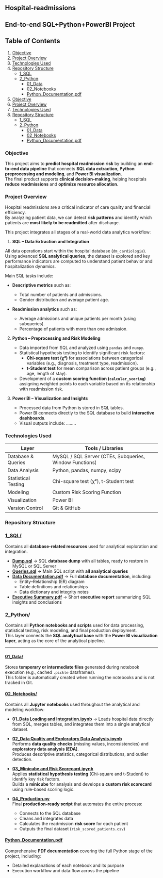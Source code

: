 ## Hospital-readmissions
## End-to-end SQL+Python+PowerBI Project

## Table of Contents
1. [Objective](#objective)
2. [Project Overview](#project-overview)
3. [Technologies Used](#technologies-used)
4. [Repository Structure](#repository-structure)
   - [1_SQL](#1_sql)
   - [2_Python](#2_python)
     - [01_Data](#01_data)
     - [02_Notebooks](#02_notebooks)
     - [Python_Documentation.pdf](#pythondocumentationpdf)
1. [Objective](#objective)
2. [Project Overview](#project-overview)
3. [Technologies Used](#technologies-used)
4. [Repository Structure](#repository-structure)
   - [1_SQL](#1_sql)
   - [2_Python](#2_python)
     - [01_Data](#01_data)
     - [02_Notebooks](#02_notebooks)
     - [Python_Documentation.pdf](#pythondocumentationpdf)


### Objective
This project aims to **predict hospital readmission risk** by building an **end-to-end data pipeline** that connects **SQL data extraction**, **Python preprocessing and modeling**, and **Power BI visualization**.  
The final product supports **clinical decision-making**, helping hospitals **reduce readmissions** and **optimize resource allocation**.


### Project Overview  
Hospital readmissions are a critical indicator of care quality and financial efficiency.  
By analyzing patient data, we can detect **risk patterns** and identify which patients are **most likely to be readmitted** after discharge.

This project integrates all stages of a real-world data analytics workflow:

1. **SQL – Data Extraction and Integration**  

All data operations start within the hospital database (`dm_cardiologia`).  
Using advanced **SQL analytical queries**, the dataset is explored and key performance indicators are computed to understand patient behavior and hospitalization dynamics.

Main SQL tasks include:
- **Descriptive metrics** such as:
  - Total number of patients and admissions.  
  - Gender distribution and average patient age.  
  
- **Readmission analytics** such as: 
  - Average admissions and unique patients per month (using subqueries).  
  - Percentage of patients with more than one admission.  


2. **Python – Preprocessing and Risk Modeling**  
   - Data imported from SQL and analyzed using `pandas` and `numpy`.  
   - Statistical hypothesis testing to identify significant risk factors:  
     - **Chi-square test (χ²)** for associations between categorical variables (e.g., diagnosis, treatment type, readmission).  
     - **t-Student test** for mean comparison across patient groups (e.g., age, length of stay).  
   - Development of a **custom scoring function (`calcular_scoring`)** assigning weighted points to each variable based on its relationship with readmission risk.  
  
3. **Power BI – Visualization and Insights**
   - Processed data from Python is stored in SQL tables.
   - Power BI connects directly to the SQL database to build **interactive dashboards**.  
   - Visual outputs include:
     ........

### Technologies Used  

| Layer | Tools / Libraries |
|-------|-------------------|
| Database & Queries | MySQL / SQL Server (CTEs, Subqueries, Window Functions) |
| Data Analysis | Python, pandas, numpy, scipy |
| Statistical Testing | Chi-square test (χ²), t-Student test |
| Modeling | Custom Risk Scoring Function |
| Visualization | Power BI |
| Version Control | Git & GitHub |


### Repository Structure  

### [1_SQL/](./1_SQL)

Contains all **database-related resources** used for analytical exploration and integration.

- [**Dump.sql**](./1_SQL/Dump.sql) → SQL **database dump** with all tables, ready to restore in MySQL or SQL Server 
- [**Queries.sql**](./1_SQL/Queries.sql) → Main SQL script with **all analytical queries** 
- [**Data Documentation.pdf**](./1_SQL/Data%20Documentation.pdf) → Full **database documentation**, including:  
  - Entity–Relationship (ER) diagram  
  - Table definitions and relationships  
  - Data dictionary and integrity notes  
- [**Executive Summary.pdf**](./1_SQL/Executive%20Summary.pdf) → Short **executive report** summarizing SQL insights and conclusions


### 2_Python/

Contains all **Python notebooks and scripts** used for data processing, statistical testing, risk modeling, and final production deployment.  
This layer connects the **SQL analytical base** with the **Power BI visualization layer**, acting as the core of the analytical pipeline.

---

#### [01_Data/](./2_Python/01_Data)
Stores **temporary or intermediate files** generated during notebook execution (e.g., cached `.pickle` dataframes).  
This folder is automatically created when running the notebooks and is not tracked in Git.  

#### [02_Notebooks/](./2_Python/02_Notebooks)
Contains all **Jupyter notebooks** used throughout the analytical and modeling workflow:

- [**01_Data Loading and Integration.ipynb**](./2_Python/02_Notebooks/01_Data%20Loading%20and%20Integration.ipynb) →
    Loads hospital data directly from       SQL, merges tables, and integrates them into a single analytical dataset.  
  

- [**02_Data Quality and Exploratory Data Analysis.ipynb**](./2_Python/02_Notebooks/02_Data%20Quality%20and%20Exploratory%20Data%20Analysis.ipynb)  
  Performs **data quality checks** (missing values, inconsistencies) and **exploratory data analysis (EDA)**.  
  Produces descriptive statistics, categorical distributions, and outlier detection.  
  

- [**03_Minicube and Risk Scorecard.ipynb**](./2_Python/02_Notebooks/03_Minicube%20and%20Risk%20Scorecard.ipynb)  
  Applies **statistical hypothesis testing** (Chi-square and t-Student) to identify key risk factors.  
  Builds a **minicube** for analysis and develops a **custom risk scorecard** using rule-based scoring logic.

- [**04_Production.py**](./2_Python/02_Notebooks/04_Production.py)  
  Final **production-ready script** that automates the entire process:  
  - Connects to the SQL database  
  - Cleans and integrates data  
  - Calculates the readmission **risk score** for each patient  
  - Outputs the final dataset (`risk_scored_patients.csv`)

#### [Python_Documentation.pdf](./2_Python/Python_Documentation.pdf)
Comprehensive **PDF documentation** covering the full Python stage of the project, including:
  - Detailed explanations of each notebook and its purpose  
  - Execution workflow and data flow across the pipeline  
  

